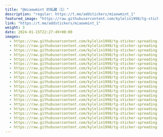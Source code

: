 ```yaml
---
title: "@miaowmint 的私藏（1）"
description: "regular: https://t.me/addstickers/miaowmint_1"
featured_image: "https://raw.githubusercontent.com/kylelin1998/tg-sticker-spreading-worldwide-images/main/img/052eba6c-132d-4c60-825b-deba8592153a.jpg"
link: "https://t.me/addstickers/miaowmint_1"
weight: 3
date: 2024-01-15T22:27:49+08:00
images:
  - https://raw.githubusercontent.com/kylelin1998/tg-sticker-spreading-worldwide-images/main/img/052eba6c-132d-4c60-825b-deba8592153a.jpg
  - https://raw.githubusercontent.com/kylelin1998/tg-sticker-spreading-worldwide-images/main/img/d3c84d19-7a9d-4dc4-9615-6fb76e75517c.jpg
  - https://raw.githubusercontent.com/kylelin1998/tg-sticker-spreading-worldwide-images/main/img/80603352-a2f0-4c1a-b1b5-ff658e43e5f3.jpg
  - https://raw.githubusercontent.com/kylelin1998/tg-sticker-spreading-worldwide-images/main/img/e42004c0-11f0-4e17-bde1-9ec5a188a903.jpg
  - https://raw.githubusercontent.com/kylelin1998/tg-sticker-spreading-worldwide-images/main/img/5d06424d-59d4-48dd-8a36-140d10c5836c.jpg
  - https://raw.githubusercontent.com/kylelin1998/tg-sticker-spreading-worldwide-images/main/img/8bffdbad-e47a-4bb0-bae7-20572d00cf2b.jpg
  - https://raw.githubusercontent.com/kylelin1998/tg-sticker-spreading-worldwide-images/main/img/10a97d64-d54e-4494-adae-1024fcd51f0c.jpg
  - https://raw.githubusercontent.com/kylelin1998/tg-sticker-spreading-worldwide-images/main/img/0f6c5637-eca4-4907-bef6-39f163e6335c.jpg
  - https://raw.githubusercontent.com/kylelin1998/tg-sticker-spreading-worldwide-images/main/img/87ad55b4-7962-457b-8594-ad9face8402e.jpg
  - https://raw.githubusercontent.com/kylelin1998/tg-sticker-spreading-worldwide-images/main/img/f4b479e4-6431-4a8b-a9b2-95d4226fb207.jpg
  - https://raw.githubusercontent.com/kylelin1998/tg-sticker-spreading-worldwide-images/main/img/dc7116be-ea7e-437d-a2aa-feb8b39d3bb3.jpg
  - https://raw.githubusercontent.com/kylelin1998/tg-sticker-spreading-worldwide-images/main/img/40cbdbe8-93b5-4524-994d-641440f08781.jpg
  - https://raw.githubusercontent.com/kylelin1998/tg-sticker-spreading-worldwide-images/main/img/3a633c88-04d0-4ef0-baf2-9b3d364ef100.jpg
  - https://raw.githubusercontent.com/kylelin1998/tg-sticker-spreading-worldwide-images/main/img/dd9796d8-bbe6-4e97-b8a6-574fa69bc27e.jpg
  - https://raw.githubusercontent.com/kylelin1998/tg-sticker-spreading-worldwide-images/main/img/c6cc903f-e132-4959-8ede-9c5fd1882993.jpg
  - https://raw.githubusercontent.com/kylelin1998/tg-sticker-spreading-worldwide-images/main/img/1b50be28-0f4d-4c38-9104-e057e5241a36.jpg
  - https://raw.githubusercontent.com/kylelin1998/tg-sticker-spreading-worldwide-images/main/img/0a69ae11-ab94-4ebc-9194-b3baebdca54d.jpg
  - https://raw.githubusercontent.com/kylelin1998/tg-sticker-spreading-worldwide-images/main/img/864fa18c-82c6-4648-829b-110a91595b9c.jpg
  - https://raw.githubusercontent.com/kylelin1998/tg-sticker-spreading-worldwide-images/main/img/1a5caf2d-37e3-470d-997c-578f3eae17af.jpg
  - https://raw.githubusercontent.com/kylelin1998/tg-sticker-spreading-worldwide-images/main/img/105e0dc9-64db-4df9-87c7-6861f0d7bdaf.jpg
---
```


